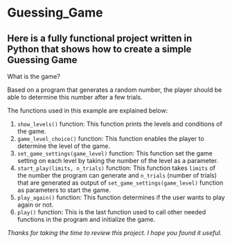 # Guessing_Game

## Here is a fully functional project written in Python that shows how to create a simple Guessing Game

What is the game? 

Based on a program that generates a random number, the player should be able to determine this number after a few trials.


The functions used in this example are explained below:
1. ```show_levels()``` function:
    This function prints the levels and conditions of the game.
2. ```game_level_choice()``` function:
     This function enables the player to determine the level of the game.
3. ```set_game_settings(game_level)``` function:
    This function set the game setting on each level by taking the number of the level as a parameter.
4. ```start_play(limits, n_trials)``` function:
    This function takes ```limits``` of the number the program can generate and ```n_trials``` (number of trials) that are generated as output of ```set_game_settings(game_level)``` function as parameters to start the game.
5. ```play_again()``` function:
    This function determines if the user wants to play again or not.
6. ```play()``` function:
    This is the last function used to call other needed functions in the program and initialize the game.

*Thanks for taking the time to review this project. I hope you found it useful.*
